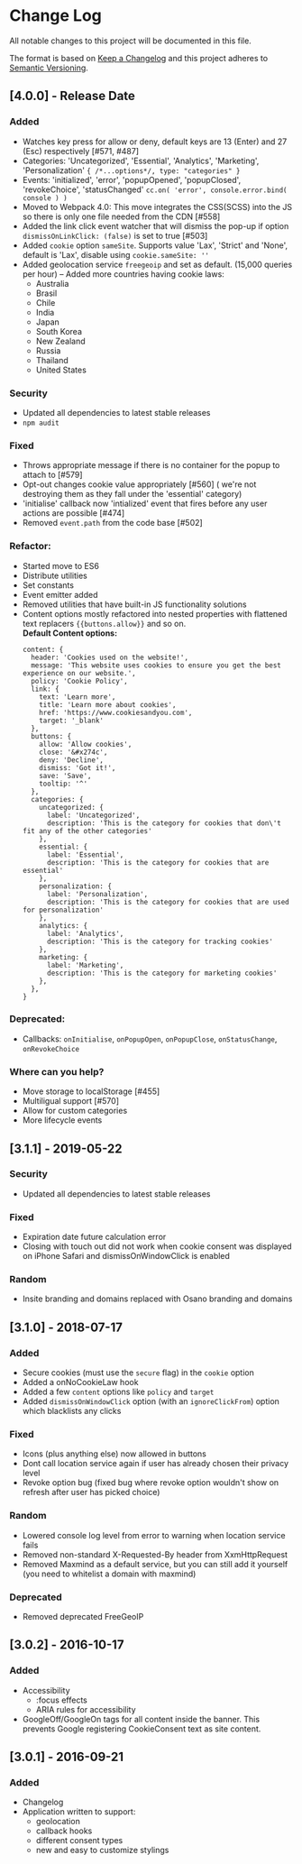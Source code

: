 # Change Log

All notable changes to this project will be documented in this file.

The format is based on [Keep a Changelog](http://keepachangelog.com/)
and this project adheres to [Semantic Versioning](http://semver.org/).

## [4.0.0] - Release Date

### Added
- Watches key press for allow or deny, default keys are 13 (Enter) and 27 (Esc) respectively [#571, #487]
- Categories: 'Uncategorized', 'Essential', 'Analytics', 'Marketing', 'Personalization' `{ /*...options*/, type: "categories" }`
- Events: 'initialized', 'error', 'popupOpened', 'popupClosed', 'revokeChoice', 'statusChanged' `cc.on( 'error', console.error.bind( console ) )`
- Moved to Webpack 4.0: This move integrates the CSS(SCSS) into the JS so there is only one file needed from the CDN [#558]
- Added the link click event watcher that will dismiss the pop-up if option `dismissOnLinkClick: (false)` is set to true [#503]
- Added `cookie` option `sameSite`.
  Supports value 'Lax', 'Strict' and 'None', default is 'Lax', disable using `cookie.sameSite: ''`
- Added geolocation service `freegeoip` and set as default. (15,000 queries per hour)
– Added more countries having cookie laws:
  - Australia
  - Brasil
  - Chile
  - India
  - Japan
  - South Korea
  - New Zealand
  - Russia
  - Thailand
  - United States

### Security
- Updated all dependencies to latest stable releases
- `npm audit`

### Fixed
- Throws appropriate message if there is no container for the popup to attach to [#579]
- Opt-out changes cookie value appropriately [#560] ( we're not destroying them as they fall under the 'essential' category)
- 'initialise' callback now 'intialized' event that fires before any user actions are possible [#474]
- Removed `event.path` from the code base [#502]

### Refactor:
- Started move to ES6
- Distribute utilities
- Set constants
- Event emitter added
- Removed utilities that have built-in JS functionality solutions
- Content options mostly refactored into nested properties with flattened
  text replacers `{{buttons.allow}}` and so on.  
  **Default Content options:**
  ```
  content: {
    header: 'Cookies used on the website!',
    message: 'This website uses cookies to ensure you get the best experience on our website.',
    policy: 'Cookie Policy',
    link: {
      text: 'Learn more',
      title: 'Learn more about cookies',
      href: 'https://www.cookiesandyou.com',
      target: '_blank'
    },
    buttons: {
      allow: 'Allow cookies',
      close: '&#x274c',
      deny: 'Decline',
      dismiss: 'Got it!',
      save: 'Save',
      tooltip: '^'
    },
    categories: {
      uncategorized: {
        label: 'Uncategorized',
        description: 'This is the category for cookies that don\'t fit any of the other categories'
      },
      essential: {
        label: 'Essential',
        description: 'This is the category for cookies that are essential'
      },
      personalization: {
        label: 'Personalization',
        description: 'This is the category for cookies that are used for personalization'
      },
      analytics: {
        label: 'Analytics',
        description: 'This is the category for tracking cookies'
      },
      marketing: {
        label: 'Marketing',
        description: 'This is the category for marketing cookies'
      },
    },
  }
  ```

### Deprecated:
- Callbacks: `onInitialise`, `onPopupOpen`, `onPopupClose`, `onStatusChange`, `onRevokeChoice`

### Where can you help?
- Move storage to localStorage [#455]
- Multiligual support [#570]
- Allow for custom categories
- More lifecycle events

## [3.1.1] - 2019-05-22

### Security

- Updated all dependencies to latest stable releases

### Fixed

- Expiration date future calculation error
- Closing with touch out did not work when cookie consent was displayed on iPhone Safari and dismissOnWindowClick is enabled

### Random

- Insite branding and domains replaced with Osano branding and domains

## [3.1.0] - 2018-07-17

### Added

- Secure cookies (must use the `secure` flag) in the `cookie` option
- Added a onNoCookieLaw hook
- Added a few `content` options like `policy` and `target`
- Added `dismissOnWindowClick` option (with an `ignoreClickFrom`) option which blacklists any clicks

### Fixed

- Icons (plus anything else) now allowed in buttons
- Dont call location service again if user has already chosen their privacy level
- Revoke option bug (fixed bug where revoke option wouldn't show on refresh after user has picked choice)

### Random

- Lowered console log level from error to warning when location service fails
- Removed non-standard X-Requested-By header from XxmHttpRequest
- Removed Maxmind as a default service, but you can still add it yourself (you need to whitelist a domain with maxmind)

### Deprecated

- Removed deprecated FreeGeoIP

## [3.0.2] - 2016-10-17

### Added

- Accessibility
  - :focus effects
  - ARIA rules for accessibility
- GoogleOff/GoogleOn tags for all content inside the banner. This prevents Google registering CookieConsent text as site content.

## [3.0.1] - 2016-09-21

### Added

- Changelog
- Application written to support:
  - geolocation
  - callback hooks
  - different consent types
  - new and easy to customize stylings
